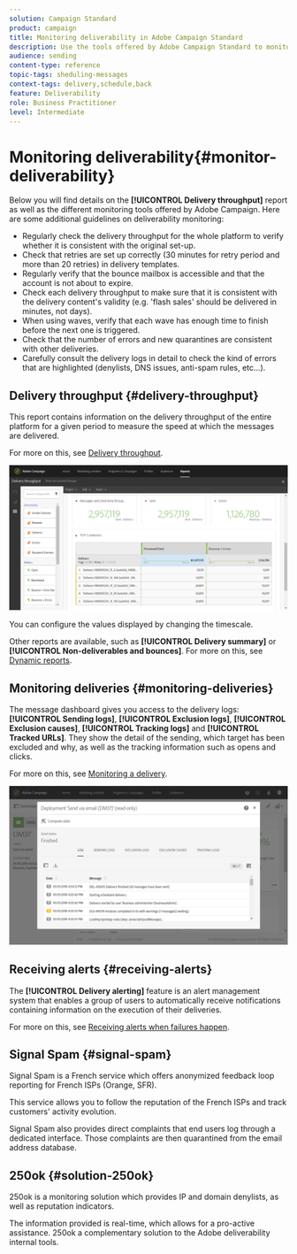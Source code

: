 ```yaml
---
solution: Campaign Standard
product: campaign
title: Monitoring deliverability in Adobe Campaign Standard
description: Use the tools offered by Adobe Campaign Standard to monitor your platform's deliverability.
audience: sending
content-type: reference
topic-tags: sheduling-messages
context-tags: delivery,schedule,back
feature: Deliverability
role: Business Practitioner
level: Intermediate
---
```


# Monitoring deliverability{#monitor-deliverability}

Below you will find details on the **[!UICONTROL Delivery throughput]** report as well as the different monitoring tools offered by Adobe Campaign. Here are some additional guidelines on deliverability monitoring:
* Regularly check the delivery throughput for the whole platform to verify whether it is consistent with the original set-up.
* Check that retries are set up correctly (30 minutes for retry period and more than 20 retries) in delivery templates.
* Regularly verify that the bounce mailbox is accessible and that the account is not about to expire.
* Check each delivery throughput to make sure that it is consistent with the delivery content's validity (e.g. 'flash sales' should be delivered in minutes, not days).
* When using waves, verify that each wave has enough time to finish before the next one is triggered.
* Check that the number of errors and new quarantines are consistent with other deliveries.
* Carefully consult the delivery logs in detail to check the kind of errors that are highlighted (denylists, DNS issues, anti-spam rules, etc…).

## Delivery throughput {#delivery-throughput}

This report contains information on the delivery throughput of the entire platform for a given period to measure the speed at which the messages are delivered.

For more on this, see [Delivery throughput](../../reporting/using/delivery-throughput.md).

![](assets/delivery_reports_1.png)

You can configure the values displayed by changing the timescale.

Other reports are available, such as **[!UICONTROL Delivery summary]** or **[!UICONTROL Non-deliverables and bounces]**. For more on this, see [Dynamic reports](../../reporting/using/about-dynamic-reports.md).

## Monitoring deliveries {#monitoring-deliveries}

The message dashboard gives you access to the delivery logs: **[!UICONTROL Sending logs]**, **[!UICONTROL Exclusion logs]**, **[!UICONTROL Exclusion causes]**, **[!UICONTROL Tracking logs]** and **[!UICONTROL Tracked URLs]**. They show the detail of the sending, which target has been excluded and why, as well as the tracking information such as opens and clicks.

For more on this, see [Monitoring a delivery](../../sending/using/monitoring-a-delivery.md).

![](assets/sending_delivery1.png)

## Receiving alerts {#receiving-alerts}

The **[!UICONTROL Delivery alerting]** feature is an alert management system that enables a group of users to automatically receive notifications containing information on the execution of their deliveries.

For more on this, see [Receiving alerts when failures happen](../../sending/using/receiving-alerts-when-failures-happen.md).

## Signal Spam {#signal-spam}

Signal Spam is a French service which offers anonymized feedback loop reporting for French ISPs (Orange, SFR).

This service allows you to follow the reputation of the French ISPs and track customers' activity evolution.

Signal Spam also provides direct complaints that end users log through a dedicated interface. Those complaints are then quarantined from the email address database.

## 250ok {#solution-250ok}

250ok is a monitoring solution which provides IP and domain denylists, as well as reputation indicators.

The information provided is real-time, which allows for a pro-active assistance. 250ok a complementary solution to the Adobe deliverability internal tools.
